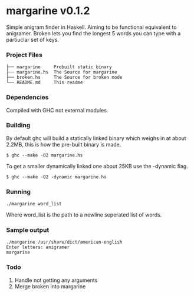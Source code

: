 # margarine  v0.1.2

Simple anigram finder in Haskell. Aiming to be functional equivalent to anigramer.
Broken lets you find the longest 5 words you can type with a partiuclar set of keys.

### Project Files

```
├── margarine     Prebuilt static binary
├── margarine.hs  The Source for margarine
├── broken.hs	  The Source for broken mode
└── README.md     This readme
```

### Dependencies

Compiled with GHC not external modules.

### Building

By default ghc will build a statically linked binary which weighs in at about 2.2MB, this is how the pre-built binary is made.

```
$ ghc --make -O2 margarine.hs
```

To get a smaller dynamically linked one about 25KB use the -dynamic flag.

```
$ ghc --make -O2 -dynamic margarine.hs
```

### Running

```
./margarine word_list
```

Where word_list is the path to a newline seperated list of words.

### Sample output

```
./margarine /usr/share/dict/american-english
Enter letters: anigramer
margarine
```

### Todo

1. Handle not getting any arguments
2. Merge broken into margarine